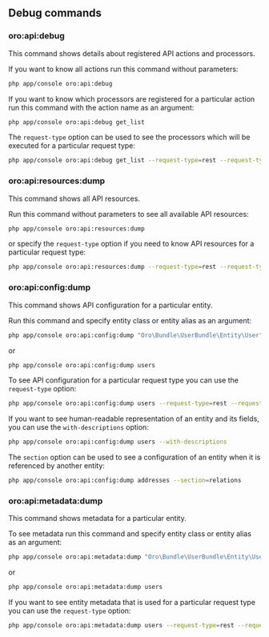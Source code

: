 Debug commands
--------------

### oro:api:debug
This command shows details about registered API actions and processors.

If you want to know all actions run this command without parameters:

```bash
php app/console oro:api:debug
```

If you want to know which processors are registered for a particular action run this command with the action name as an argument:

```bash
php app/console oro:api:debug get_list
```

The `request-type` option can be used to see the processors which will be executed for a particular request type:

```bash
php app/console oro:api:debug get_list --request-type=rest --request-type=json_api
```

### oro:api:resources:dump
This command shows all API resources.

Run this command without parameters to see all available API resources:

```bash
php app/console oro:api:resources:dump
```

or specify the `request-type` option if you need to know API resources for a particular request type:

```bash
php app/console oro:api:resources:dump --request-type=rest --request-type=json_api
```

### oro:api:config:dump
This command shows API configuration for a particular entity.

Run this command and specify entity class or entity alias as an argument:

```bash
php app/console oro:api:config:dump "Oro\Bundle\UserBundle\Entity\User"
```

or

```bash
php app/console oro:api:config:dump users
```

To see API configuration for a particular request type you can use the `request-type` option:

```bash
php app/console oro:api:config:dump users --request-type=rest --request-type=json_api
```

If you want to see human-readable representation of an entity and its fields, you can use the `with-descriptions` option:

```bash
php app/console oro:api:config:dump users --with-descriptions
```

The `section` option can be used to see a configuration of an entity when it is referenced by another entity:

```bash
php app/console oro:api:config:dump addresses --section=relations
```

### oro:api:metadata:dump
This command shows metadata for a particular entity.

To see metadata run this command and specify entity class or entity alias as an argument:

```bash
php app/console oro:api:metadata:dump "Oro\Bundle\UserBundle\Entity\User"
```

or

```bash
php app/console oro:api:metadata:dump users
```

If you want to see entity metadata that is used for a particular request type you can use the `request-type` option:

```bash
php app/console oro:api:metadata:dump users --request-type=rest --request-type=json_api
```
